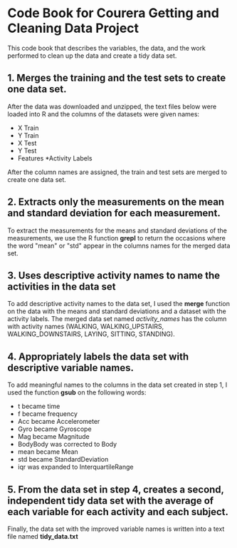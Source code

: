 
# Code Book for Courera Getting and Cleaning Data Project

This code book that describes the variables, the data, and the work performed to clean up the data and create a tidy data set.

## 1. Merges the training and the test sets to create one data set.

After the data was downloaded and unzipped, the text files below were loaded into R and the columns of the datasets were given names:
  * X Train
  * Y Train
  * X Test
  * Y Test
  * Features
  *Activity Labels

After the column names are assigned, the train and test sets are merged to create one data set. 
 

## 2. Extracts only the measurements on the mean and standard deviation for each measurement.

To extract the measurements for the means and standard deviations of the measurements, we use the R function **grepl** to return the occasions where the word "mean" or "std" appear in the columns names for the merged data set.


## 3. Uses descriptive activity names to name the activities in the data set

To add descriptive activity names to the data set, I used the **merge** function on the data with the means and standard deviations and a dataset with the  activity labels. The merged data set named *activity_names* has the column with activity names (WALKING, WALKING_UPSTAIRS, WALKING_DOWNSTAIRS, LAYING, SITTING, STANDING). 

## 4. Appropriately labels the data set with descriptive variable names.

To add meaningful names to the columns in the data set created in step 1, I used the function **gsub** on the following words:
  * t became time
  * f became frequency
  * Acc became Accelerometer
  * Gyro became Gyroscope
  * Mag became Magnitude
  * BodyBody was corrected to Body
  * mean became Mean
  * std became StandardDeviation
  * iqr was expanded to InterquartileRange
	

## 5. From the data set in step 4, creates a second, independent tidy data set with the average of each variable for each activity and each subject.

Finally, the data set with the improved variable names is written into a text file named **tidy_data.txt**












